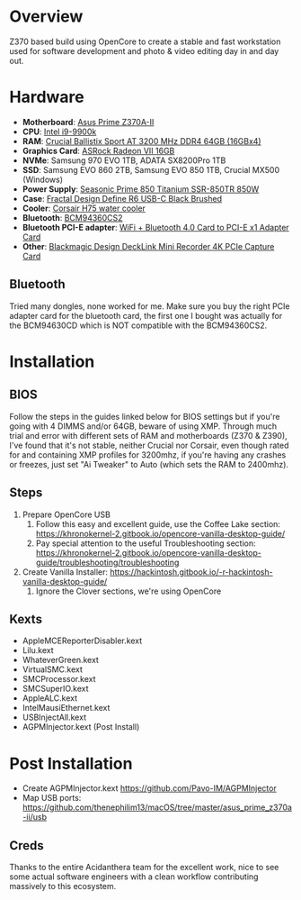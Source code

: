# Overview

Z370 based build using OpenCore to create a stable and fast workstation used for software development and photo & video editing day in and day out. 

# Hardware

- **Motherboard**: [Asus Prime Z370A-II](https://smile.amazon.com/gp/product/B07HMGYTVW/)
- **CPU**: [Intel i9-9900k](https://smile.amazon.com/gp/product/B005404P9I/)
- **RAM**: [Crucial Ballistix Sport AT 3200 MHz DDR4 64GB (16GBx4)](https://smile.amazon.com/gp/product/B07M5RMH14) 
- **Graphics Card**: [ASRock Radeon VII 16GB](https://www.newegg.com/asrock-radeon-vii-16g/p/N82E16814930012)
- **NVMe**: Samsung 970 EVO 1TB, ADATA SX8200Pro 1TB
- **SSD**: Samsung EVO 860 2TB, Samsung EVO 850 1TB, Crucial MX500 (Windows)
- **Power Supply**: [Seasonic Prime 850 Titanium SSR-850TR 850W](https://smile.amazon.com/gp/product/B075M3R4YB)
- **Case**: [Fractal Design Define R6 USB-C Black Brushed](https://www.newegg.com/black-fractal-design-define-r6-atx-mid-tower/p/N82E16811352089)
- **Cooler**: [Corsair H75 water cooler](https://smile.amazon.com/gp/product/B00FZHWFEW)
- **Bluetooth**: [BCM94360CS2](https://smile.amazon.com/gp/product/B01L6YWGXW)
- **Bluetooth PCI-E adapter**: [WiFi + Bluetooth 4.0 Card to PCI-E x1 Adapter Card](https://smile.amazon.com/gp/product/B076KBBFV4)
- **Other**: [Blackmagic Design DeckLink Mini Recorder 4K PCIe Capture Card](https://smile.amazon.com/gp/product/B01M126X2N)

## Bluetooth

Tried many dongles, none worked for me. Make sure you buy the right PCIe adapter card for the bluetooth card, the first one I bought was actually for the BCM94630CD which is NOT compatible with the BCM94360CS2.

# Installation

## BIOS

Follow the steps in the guides linked below for BIOS settings but if you're going with 4 DIMMS and/or 64GB, beware of using XMP. Through much trial and error with different sets of RAM and motherboards (Z370 & Z390), I've found that it's not stable, neither Crucial nor Corsair, even though rated for and containing XMP profiles for 3200mhz, if you're having any crashes or freezes, just set "Ai Tweaker" to Auto (which sets the RAM to 2400mhz). 

## Steps

1. Prepare OpenCore USB
   1. Follow this easy and excellent guide, use the Coffee Lake section: https://khronokernel-2.gitbook.io/opencore-vanilla-desktop-guide/
   2. Pay special attention to the useful Troubleshooting section: https://khronokernel-2.gitbook.io/opencore-vanilla-desktop-guide/troubleshooting/troubleshooting
2. Create Vanilla Installer: https://hackintosh.gitbook.io/-r-hackintosh-vanilla-desktop-guide/
   1. Ignore the Clover sections, we're using OpenCore

## Kexts

* AppleMCEReporterDisabler.kext
* Lilu.kext
* WhateverGreen.kext
* VirtualSMC.kext
* SMCProcessor.kext
* SMCSuperIO.kext
* AppleALC.kext
* IntelMausiEthernet.kext
* USBInjectAll.kext
* AGPMInjector.kext (Post Install)

# Post Installation

* Create AGPMInjector.kext https://github.com/Pavo-IM/AGPMInjector
* Map USB ports: https://github.com/thenephilim13/macOS/tree/master/asus_prime_z370a-ii/usb

## Creds

Thanks to the entire Acidanthera team for the excellent work, nice to see some actual software engineers with a clean workflow contributing massively to this ecosystem. 